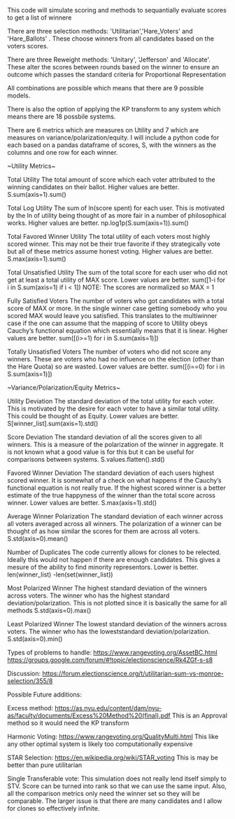 This code will simulate scoring and methods to sequantially evaluate scores to get a list of winnere

There are three selection methods: 'Utilitarian','Hare_Voters' and 'Hare_Ballots' . 
These choose winners from all candidates based on the voters scores.

There are three Reweight methods: 'Unitary', 'Jefferson' and 'Allocate'.
These alter the scores between rounds based on the winner to ensure an outcome which passes the standard criteria for Proportional Representation

All combinations are possible which means that there are 9 possible models.

There is also the option of applying the KP transform to any system which means there are 18 possbile systems. 

There are 6 metrics which are measures on Utility and 7 which are measures on variance/polarization/equity. I will include a python code for each based on a pandas dataframe of scores, S, with the winners as the columns and one row for each winner.

~Utility Metrics~

Total Utility
The total amount of score which each voter attributed to the winning candidates on their ballot. Higher values are better.
S.sum(axis=1).sum()

Total Log Utility
The sum of ln(score spent) for each user. This is motivated by the ln of utility being thought of as more fair in a number of philosophical works. Higher values are better.
np.log1p(S.sum(axis=1)).sum()

Total Favored Winner Utility
The total utility of each voters most highly scored winner. This may not be their true favorite if they strategically vote but all of these metrics assume honest voting. Higher values are better.
S.max(axis=1).sum()

Total Unsatisfied Utility
The sum of the total score for each user who did not get at least a total utility of MAX score. Lower values are better.
sum([1-i for i in S.sum(axis=1) if i < 1])
NOTE: The scores are normalized so MAX = 1

Fully Satisfied Voters
The number of voters who got candidates with a total score of MAX or more. In the single winner case getting somebody who you scored MAX would leave you satisfied. This translates to the multiwinner case if the one can assume that the mapping of score to Utility obeys Cauchy’s functional equation which essentially means that it is linear. Higher values are better.
sum([(i>=1) for i in S.sum(axis=1)])

Totally Unsatisfied Voters
The number of voters who did not score any winners. These are voters who had no influence on the election (other than the Hare Quota) so are wasted. Lower values are better.
sum([(i==0) for i in S.sum(axis=1)])

~Variance/Polarization/Equity Metrics~

Utility Deviation
The standard deviation of the total utility for each voter. This is motivated by the desire for each voter to have a similar total utility. This could be thought of as Equity. Lower values are better.
S[winner_list].sum(axis=1).std()

Score Deviation
The standard deviation of all the scores given to all winners. This is a measure of the polarization of the winner in aggregate. It is not known what a good value is for this but it can be useful for comparisons between systems.
S.values.flatten().std()

Favored Winner Deviation
The standard deviation of each users highest scored winner. It is somewhat of a check on what happens if the Cauchy’s functional equation is not really true. If the highest scored winner is a better estimate of the true happyness of the winner than the total score across winner. Lower values are better.
S.max(axis=1).std()

Average Winner Polarization
The standard deviation of each winner across all voters averaged across all winners. The polarization of a winner can be thought of as how similar the scores for them are across all voters.
S.std(axis=0).mean()

Number of Duplicates
The code currently allows for clones to be relected. Ideally this would not happen if there are enough candidates. This gives a mesure of the ability to find minority representors. Lower is better.
len(winner_list) -len(set(winner_list))

Most Polarized Winner 
The highest standard deviation of the winners across voters. The winner who has the highest standard deviation/polarization. This is not plotted since it is basically the same for all methods
S.std(axis=0).max()

Least Polarized Winner
The lowest standard deviation of the winners across voters. The winner who has the loweststandard deviation/polarization.
S.std(axis=0).min()

Types of problems to handle:
https://www.rangevoting.org/AssetBC.html
https://groups.google.com/forum/#!topic/electionscience/Rk4ZGf-s-s8

Discussion: https://forum.electionscience.org/t/utilitarian-sum-vs-monroe-selection/355/8


Possible Future additions:

Excess method:
https://as.nyu.edu/content/dam/nyu-as/faculty/documents/Excess%20Method%20(final).pdf
This is an Approval method so it would need the KP transform

Harmonic Voting:
https://www.rangevoting.org/QualityMulti.html
This like any other optimal system is likely too computationally expensive

STAR Selection:
https://en.wikipedia.org/wiki/STAR_voting
This is may be better than pure utilitarian

Single Transferable vote:
This simulation does not really lend itself simply to STV. Score can be turned into rank so that we can use the same input. Also, all the comparison metrics only need the winner set so they will be comparable. The larger issue is that there are many candidates and I allow for clones so effectively infinite. 

